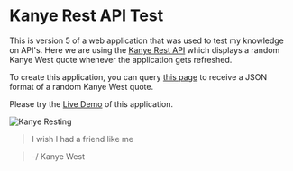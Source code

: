# Kanye Rest API Test

This is version 5 of a web application that was used to test my knowledge on API's. Here we are using the [Kanye Rest API](https://kanye.rest/) which displays a random Kanye West quote whenever the application gets refreshed.

To create this application, you can query [this page](https://api.kanye.rest/) to receive a JSON format of a random Kanye West quote.

Please try the [Live Demo](https://ken-yokohama.github.io/react-app-test/) of this application.

![Kanye Resting](https://img-9gag-fun.9cache.com/photo/amLOq6V_460s.jpg)

> I wish I had a friend like me

> -/ Kanye West
